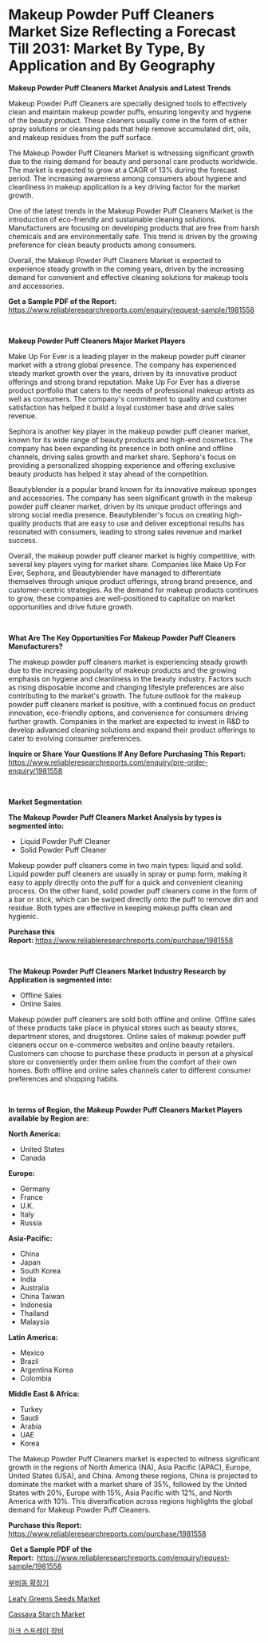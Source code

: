 <p><h1>Makeup Powder Puff Cleaners Market Size Reflecting a Forecast Till 2031: Market By Type, By Application and By Geography</h1></p><p><strong>Makeup Powder Puff Cleaners Market Analysis and Latest Trends</strong></p>
<p><p>Makeup Powder Puff Cleaners are specially designed tools to effectively clean and maintain makeup powder puffs, ensuring longevity and hygiene of the beauty product. These cleaners usually come in the form of either spray solutions or cleansing pads that help remove accumulated dirt, oils, and makeup residues from the puff surface.</p><p>The Makeup Powder Puff Cleaners Market is witnessing significant growth due to the rising demand for beauty and personal care products worldwide. The market is expected to grow at a CAGR of 13% during the forecast period. The increasing awareness among consumers about hygiene and cleanliness in makeup application is a key driving factor for the market growth.</p><p>One of the latest trends in the Makeup Powder Puff Cleaners Market is the introduction of eco-friendly and sustainable cleaning solutions. Manufacturers are focusing on developing products that are free from harsh chemicals and are environmentally safe. This trend is driven by the growing preference for clean beauty products among consumers.</p><p>Overall, the Makeup Powder Puff Cleaners Market is expected to experience steady growth in the coming years, driven by the increasing demand for convenient and effective cleaning solutions for makeup tools and accessories.</p></p>
<p><strong>Get a Sample PDF of the Report:&nbsp;</strong> <a href="https://www.reliableresearchreports.com/enquiry/request-sample/1981558">https://www.reliableresearchreports.com/enquiry/request-sample/1981558</a></p>
<p>&nbsp;</p>
<p><strong>Makeup Powder Puff Cleaners Major Market Players</strong></p>
<p><p>Make Up For Ever is a leading player in the makeup powder puff cleaner market with a strong global presence. The company has experienced steady market growth over the years, driven by its innovative product offerings and strong brand reputation. Make Up For Ever has a diverse product portfolio that caters to the needs of professional makeup artists as well as consumers. The company's commitment to quality and customer satisfaction has helped it build a loyal customer base and drive sales revenue.</p><p>Sephora is another key player in the makeup powder puff cleaner market, known for its wide range of beauty products and high-end cosmetics. The company has been expanding its presence in both online and offline channels, driving sales growth and market share. Sephora's focus on providing a personalized shopping experience and offering exclusive beauty products has helped it stay ahead of the competition.</p><p>Beautyblender is a popular brand known for its innovative makeup sponges and accessories. The company has seen significant growth in the makeup powder puff cleaner market, driven by its unique product offerings and strong social media presence. Beautyblender's focus on creating high-quality products that are easy to use and deliver exceptional results has resonated with consumers, leading to strong sales revenue and market success.</p><p>Overall, the makeup powder puff cleaner market is highly competitive, with several key players vying for market share. Companies like Make Up For Ever, Sephora, and Beautyblender have managed to differentiate themselves through unique product offerings, strong brand presence, and customer-centric strategies. As the demand for makeup products continues to grow, these companies are well-positioned to capitalize on market opportunities and drive future growth.</p></p>
<p>&nbsp;</p>
<p><strong>What Are The Key Opportunities For Makeup Powder Puff Cleaners Manufacturers?</strong></p>
<p><p>The makeup powder puff cleaners market is experiencing steady growth due to the increasing popularity of makeup products and the growing emphasis on hygiene and cleanliness in the beauty industry. Factors such as rising disposable income and changing lifestyle preferences are also contributing to the market's growth. The future outlook for the makeup powder puff cleaners market is positive, with a continued focus on product innovation, eco-friendly options, and convenience for consumers driving further growth. Companies in the market are expected to invest in R&D to develop advanced cleaning solutions and expand their product offerings to cater to evolving consumer preferences.</p></p>
<p><strong>Inquire or Share Your Questions If Any Before Purchasing This Report:</strong> <a href="https://www.reliableresearchreports.com/enquiry/pre-order-enquiry/1981558">https://www.reliableresearchreports.com/enquiry/pre-order-enquiry/1981558</a></p>
<p>&nbsp;</p>
<p><strong>Market Segmentation</strong></p>
<p><strong>The Makeup Powder Puff Cleaners Market Analysis by types is segmented into:</strong></p>
<p><ul><li>Liquid Powder Puff Cleaner</li><li>Solid Powder Puff Cleaner</li></ul></p>
<p><p>Makeup powder puff cleaners come in two main types: liquid and solid. Liquid powder puff cleaners are usually in spray or pump form, making it easy to apply directly onto the puff for a quick and convenient cleaning process. On the other hand, solid powder puff cleaners come in the form of a bar or stick, which can be swiped directly onto the puff to remove dirt and residue. Both types are effective in keeping makeup puffs clean and hygienic.</p></p>
<p><strong>Purchase this Report:&nbsp;</strong><a href="https://www.reliableresearchreports.com/purchase/1981558">https://www.reliableresearchreports.com/purchase/1981558</a></p>
<p>&nbsp;</p>
<p><strong>The Makeup Powder Puff Cleaners Market Industry Research by Application is segmented into:</strong></p>
<p><ul><li>Offline Sales</li><li>Online Sales</li></ul></p>
<p><p>Makeup powder puff cleaners are sold both offline and online. Offline sales of these products take place in physical stores such as beauty stores, department stores, and drugstores. Online sales of makeup powder puff cleaners occur on e-commerce websites and online beauty retailers. Customers can choose to purchase these products in person at a physical store or conveniently order them online from the comfort of their own homes. Both offline and online sales channels cater to different consumer preferences and shopping habits.</p></p>
<p>&nbsp;</p>
<p><strong>In terms of Region, the Makeup Powder Puff Cleaners Market Players available by Region are:</strong></p>
<p>
    <p> <strong> North America: </strong>
        <ul>
            <li>United States</li>
            <li>Canada</li>
        </ul>
        </p> 
    <p> <strong> Europe: </strong>
        <ul>
            <li>Germany</li>
            <li>France</li>
            <li>U.K.</li>
            <li>Italy</li>
            <li>Russia</li>
        </ul>
        </p> 
    <p> <strong> Asia-Pacific: </strong>
        <ul>
            <li>China</li>
            <li>Japan</li>
            <li>South Korea</li>
            <li>India</li>
            <li>Australia</li>
            <li>China Taiwan</li>
            <li>Indonesia</li>
            <li>Thailand</li>
            <li>Malaysia</li>
        </ul>
        </p> 
    <p> <strong> Latin America: </strong>
        <ul>
            <li>Mexico</li>
            <li>Brazil</li>
            <li>Argentina Korea</li>
            <li>Colombia</li>
        </ul>
        </p> 
    <p> <strong> Middle East & Africa: </strong>
        <ul>
            <li>Turkey</li>
            <li>Saudi</li>
            <li>Arabia</li>
            <li>UAE</li>
            <li>Korea</li>
        </ul>
    </p>
    </p>
<p><p>The Makeup Powder Puff Cleaners market is expected to witness significant growth in the regions of North America (NA), Asia Pacific (APAC), Europe, United States (USA), and China. Among these regions, China is projected to dominate the market with a market share of 35%, followed by the United States with 20%, Europe with 15%, Asia Pacific with 12%, and North America with 10%. This diversification across regions highlights the global demand for Makeup Powder Puff Cleaners.</p></p>
<p><strong>Purchase this Report: </strong><a href="https://www.reliableresearchreports.com/purchase/1981558">https://www.reliableresearchreports.com/purchase/1981558</a></p>
<p>&nbsp;<strong>Get a Sample PDF of the Report:&nbsp;&nbsp;</strong><a href="https://www.reliableresearchreports.com/enquiry/request-sample/1981558">https://www.reliableresearchreports.com/enquiry/request-sample/1981558</a></p>
<p><strong></strong></p>
<p><p><a href="https://github.com/hxzi07639916/Market-Research-Report-List-1/blob/main/20775247795.md">부비동 확장기</a></p><p><a href="https://issuu.com/reportprime-2/docs/leafy-greens-seeds-market-size-2030.pptx">Leafy Greens Seeds Market</a></p><p><a href="https://issuu.com/reportprime-2/docs/cassava-starch-market-size-2030.pptx">Cassava Starch Market</a></p><p><a href="https://github.com/Hubertstyenger6685/Market-Research-Report-List-1/blob/main/52953637796.md">아크 스프레이 장비</a></p></p>